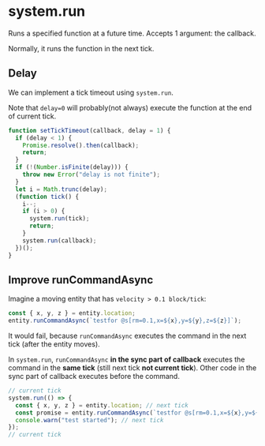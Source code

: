 # system.run

Runs a specified function at a future time.
Accepts 1 argument: the callback.

Normally, it runs the function in the next tick.

## Delay

We can implement a tick timeout using `system.run`.

Note that `delay=0` will probably(not always) execute the function at the end of current tick.

```javascript
function setTickTimeout(callback, delay = 1) {
  if (delay < 1) {
    Promise.resolve().then(callback);
    return;
  }
  if (!(Number.isFinite(delay))) {
    throw new Error("delay is not finite");
  }
  let i = Math.trunc(delay);
  (function tick() {
    i--;
    if (i > 0) {
      system.run(tick);
      return;
    }
    system.run(callback);
  })();
}
```

## Improve runCommandAsync

Imagine a moving entity that has ` velocity > 0.1 block/tick `:

```javascript
const { x, y, z } = entity.location;
entity.runCommandAsync(`testfor @s[rm=0.1,x=${x},y=${y},z=${z}]`);
```

It would fail, because `runCommandAsync` executes the command in the next tick (after the entity moves).

In `system.run`, `runCommandAsync` **in the sync part of callback** executes the command in the **same tick** (still next tick **not current tick**).
Other code in the sync part of callback executes before the command.

```javascript
// current tick
system.run(() => {
  const { x, y, z } = entity.location; // next tick
  const promise = entity.runCommandAsync(`testfor @s[rm=0.1,x=${x},y=${y},z=${z}]`); // next tick after other code
  console.warn("test started"); // next tick
});
// current tick
```
